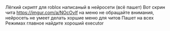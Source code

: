 Лёгкий скрипт для roblox написаный в нейросети (всё пашет)
Вот скрин чита https://imgur.com/a/NOcOvlf на меню не обращайте внимания, нейросеть не умеет делать хоршие меню для читов
Пашет на всех Режимах главное найдите хороший executor
